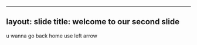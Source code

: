 -------------------------------
layout: slide
title: welcome to our second slide
-------------------------------
u wanna go back home use left arrow
